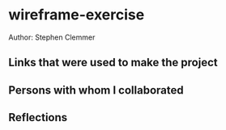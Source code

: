 # wireframe-exercise

Author: Stephen Clemmer

## Links that were used to make the project

## Persons with whom I collaborated

## Reflections
